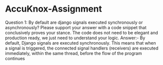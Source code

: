 # AccuKnox-Assignment

Question 1: By default are django signals executed synchronously or asynchronously? Please support your answer with a code snippet that conclusively proves your stance. The code does not need to be elegant and production ready, we just need to understand your logic.
Answer:- By default, Django signals are executed synchronously. This means that when a signal is triggered, the connected signal handlers (receivers) are executed immediately, within the same thread, before the flow of the program continues
